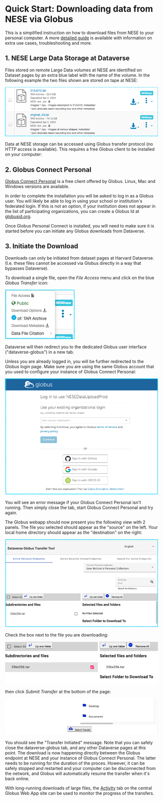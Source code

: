 # Quick Start: Downloading data from NESE via Globus

This is a simplified instruction on how to download files from NESE to your personal computer. A more [detailed guide](download.md) is available with information on extra use cases, troubleshooting and more. 

## 1. NESE Large Data Storage at Dataverse 

Files stored on remote Large Data volumes at NESE are identified on Dataset pages by an extra blue label with the name of the volume. In the following example the two files shown are stored on tape at NESE: 

![NESEtape Datafiles](NESETapeDatafiles.png)

Data at NESE storage can be accessed using Globus transfer protocol (no HTTP access is available). This requires a free Globus client to be installed on your computer:

## 2. Globus Connect Personal 

[Globus Connect Personal](https://www.globus.org/globus-connect-personal) is a free client offered by Globus. Linux, Mac and Windows versions are available.

In order to complete the installation you will be asked to log in as a Globus user. You will likely be able to log in using your school or institution's federated login. If this is not an option, if your institution does not appear in the list of participating organizations, you can create a Globus Id at [globusid.org](https://www.globusid.org).

Once Globus Personal Connect is installed, you will need to make sure it is started before you can initiate any Globus downloads from Dataverse.

## 3. Initiate the Download

Downloads can only be initiated from dataset pages at Harvard Dataverse. (I.e. these files cannot be accessed via Globus directly in a way that bypasses Dataverse).    

To download a single file, open the _File Access_ menu and click on the blue _Globus Transfer_ icon:

![Globus Download Menu](GlobusDownloadMenu.png)

Dataverse will then redirect you to the dedicated Globus user interface ("dataverse-globus") in a new tab.

Unless you are already logged in, you will be further redirected to the Globus login page. Make sure you are using the same Globus account that you used to configure your instance of Globus Connect Personal:

![Dataverse Globus App Login](DataverseGlobusAppLogin_.png)

You will see an error message if your Globus Connect Personal isn't running. Then simply close the tab, start Globus Connect Personal and try again.

The Globus webapp should now present you the following view with 2 panels. The file you selected should appear as the "source" on the left. Your local home directory should appear as the "destination" on the right:


![Dataverse Globus App Download View](DataverseGlobusAppDownload_.png)

Check the box next to the file you are downloading:

![Dataverse Globus App Select File](DataverseGlobusAppFileSelect.png)

then click _Submit Transfer_ at the bottom of the page:

![Dataverse Globus App Submit Transfer](DataverseGlobusAppSubmitDownload.png)

You should see the "Transfer Initiated" message. Note that you can safely close the dataverse-globus tab, and any other Dataverse pages at this point. The download is now happening directly between the Globus endpoint at NESE and your instance of Globus Connect Personal. The latter needs to be running for the duration of the proces. However, it can be safely stopped and restarted and your computer can be disconnected from the network, and Globus will automatically resume the transfer when it's back online.  

With long-running downloads of large files, the [Activity](https://app.globus.org/activity) tab on the central Globus Web App site can be used to monitor the progress of the transfers.

